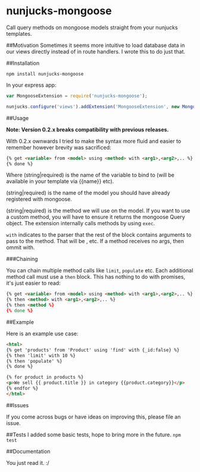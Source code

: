 nunjucks-mongoose
=================

Call query methods on mongoose models straight from your nunjucks templates.

##Motivation
Sometimes it seems more intuitive to load database data in our views directly instead
of in route handlers. I wrote this to do just that.

##Installation

``` npm install nunjucks-mongoose ```

In your express app:

```javascript
var MongooseExtension = require('nunjucks-mongoose');

nunjucks.configure('views').addExtension('MongooseExtension', new MongooseExtension(mongoose, 'get'));
```

##Usage

**Note: Version 0.2.x breaks compatibility with previous releases.**

With 0.2.x ownwards I tried to make the syntax more fluid and easier to remember
however brevity was sacrificed:

```html
{% get <variable> from <model> using <method> with <arg1>,<arg2>,.. %}
{% done %}
```

Where <variable>(string|required) is the name of the variable to bind to (will be available in your template via {{name}} etc).

<model>(string|required) is the name of the model you should have already registered with mongoose.

<method>(string|required) is the method we will use on the model. If you want to use a custom
method, you will have to ensure it returns the mongoose Query object. The extension
internally calls methods by using ``exec``.

``with`` indicates to the parser that the rest of the block contains arguments to pass 
to the method. That will be <arg1>,<arg2> etc. If a method receives no args, then ommit with.

###Chaining

You can chain multiple method calls like ``limit``, ``populate`` etc. Each additional method call must use a ``then`` block. This has nothing to do with promises, it's just easier to read:

```html
{% get <variable> from <model> using <method> with <arg1>,<arg2>,.. %}
{% then <method> with <arg1>,<arg2>,.. %}
{% then <method %}
{% done %}
```

##Example

Here is an example use case:

```html
<html>
{% get 'products' from 'Product' using 'find' with {_id:false} %}
{% then 'limit' with 10 %}
{% then 'populate' %}
{% done %}

{% for product in products %}
<p>We sell {{ product.title }} in category {{product.category}}</p>
{% endfor %}
</html>
```
##Issues

If you come across bugs or have ideas on improving this, please file an issue.

##Tests
I added some basic tests, hope to bring more in the future. ```npm test```

##Documentation

You just read it. :/

